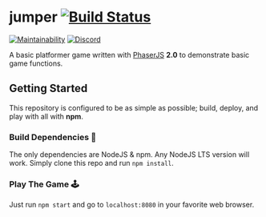 # jumper [![Build Status](https://travis-ci.org/egee-irl/jumper.svg?branch=master)](https://travis-ci.org/egee-irl/jumper)

[![Maintainability](https://api.codeclimate.com/v1/badges/04601514cd7b18f394a8/maintainability)](https://codeclimate.com/github/egee-irl/jumper/maintainability)
[![Discord](https://discordapp.com/api/guilds/183740337976508416/widget.png?style=shield)](https://discord.gg/tVyBHAU)

A basic platformer game written with [PhaserJS](https://phaser.io/) **2.0** to demonstrate basic game functions.

## Getting Started

This repository is configured to be as simple as possible; build, deploy, and play with all with **npm**.

### Build Dependencies 🚧

The only dependencies are NodeJS & npm. Any NodeJS LTS version will work. Simply clone this repo and run `npm install`.

### Play The Game 🕹️

Just run `npm start` and go to `localhost:8080` in your favorite web browser.

